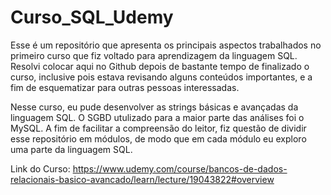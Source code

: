 # Curso_SQL_Udemy

Esse é um repositório que apresenta os principais aspectos trabalhados no primeiro curso que fiz voltado para aprendizagem da linguagem SQL. Resolvi colocar aqui no Github depois de bastante tempo de finalizado o curso, inclusive pois estava revisando alguns conteúdos importantes, e a fim de esquematizar para outras pessoas interessadas. 

Nesse curso, eu pude desenvolver as strings básicas e avançadas da linguagem SQL. O SGBD utulizado para a maior parte das análises foi o MySQL. A fim de facilitar a compreensão do leitor, fiz questão de dividir esse repositório em módulos, de modo que em cada módulo eu exploro uma parte da linguagem SQL. 

Link do Curso: https://www.udemy.com/course/bancos-de-dados-relacionais-basico-avancado/learn/lecture/19043822#overview
